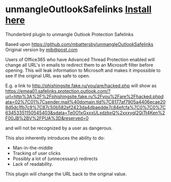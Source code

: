 # unmangleOutlookSafelinks [Install here](https://addons.mozilla.org/en-US/firefox/addon/unmangle-outlook-safelinks/)

Thunderbird plugin to unmangle Outlook Protection Safelinks

Based upon https://github.com/mbattersby/unmangleOutlookSafelinks
Original version by mib@post.com

Users of Office365 who have Advanced Thread Protection enabled will change
all URL's in emails to redirect them to an Microsoft filter before opening.
This will leak information to Microsoft and makes it impossible to see if
the original URL was safe to open.

E.g. a link to http://phishingsite.fake.ru/you/are/hacked.php will show as
https://emea01.safelinks.protection.outlook.com/?url=http%3A%2F%2Fphishingsite.fake.ru%2Fyou%2Fare%2Fhacked.phpdata=02%7C01%7Csender.mail%40domain.tld%7C8177af7905a4406ecae208d5dc1fb7c9%7C87c50b582ef2423da4dbaedde7c84efcfa%7C0%7C0%7C63453351150545403&sdata=Te0O1xGxxxULxdzbxQ%2xxxyql2QjTt4Ken%2F00JB%2BV%2FPUA%3D&reserved=0

and will not be recognized by a user as dangerous.

This also inherently introduces the ability to do:
* Man-in-the-middle
* Tracking of user clicks
* Possibly a lot of (unnecessary) redirects
* Lack of readability.

This plugin will change the URL back to the original value.
